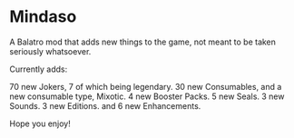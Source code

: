 # Mindaso
A Balatro mod that adds new things to the game, not meant to be taken seriously whatsoever.

Currently adds:

70 new Jokers, 7 of which being legendary.
30 new Consumables, and a new consumable type, Mixotic.
4 new Booster Packs.
5 new Seals.
3 new Sounds.
3 new Editions.
and 6 new Enhancements.

Hope you enjoy!
